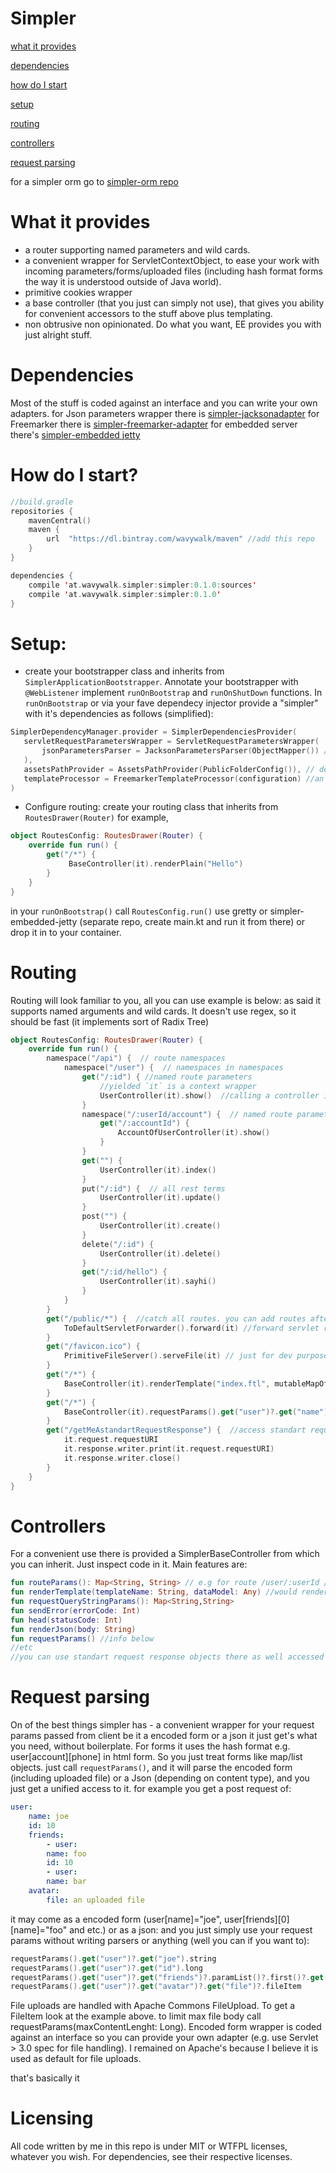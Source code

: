 # Simpler

 [what it provides](#description)
 
[dependencies](#description)

[how do I start](#installation)

[setup](#setup)

[routing](#routing)

[controllers](#controllers)

[request parsing](#requestparsing)


for a simpler orm go to [simpler-orm repo](https://github.com/WavyWalk/simpler-orm)

# What it provides <a name="description"></a>

* a router supporting named parameters and wild cards.
* a convenient wrapper for ServletContextObject, to ease your work with incoming parameters/forms/uploaded files (including hash format forms the way it is understood outside of Java world).
* primitive cookies wrapper
* a base controller (that you just can simply not use), that gives you ability for convenient accessors to the stuff above plus templating.
* non obtrusive non opinionated. Do what you want, EE provides you with just alright stuff.
# Dependencies <a name="dependencies"></a>
Most of the stuff is coded against an interface and you can write your own adapters.
for Json parameters wrapper there is [simpler-jacksonadapter](https://github.com/WavyWalk/simpler-jackson-adapter)
for Freemarker there is [simpler-freemarker-adapter](https://github.com/WavyWalk/simpler-freemarker-adapter)
for embedded server there's [simpler-embedded jetty](https://github.com/WavyWalk/simpler-embedded-jetty)
# How do I start? <a name="installation"></a>
```kotlin
//build.gradle
repositories {
    mavenCentral()
    maven {
        url  "https://dl.bintray.com/wavywalk/maven" //add this repo
    }
}

dependencies {
    compile 'at.wavywalk.simpler:simpler:0.1.0:sources'
    compile 'at.wavywalk.simpler:simpler:0.1.0'
}

```
# Setup: <a name="setup"></a>
* create your bootstrapper class and inherits from `SimplerApplicationBootstrapper`. Annotate your bootstrapper with `@WebListener`
 implement `runOnBootstrap` and `runOnShutDown` functions.
 In `runOnBootstrap` or via your fave dependecy injector provide a "simpler" with it's dependencies as follows (simplified):
 ```kotlin
SimplerDependencyManager.provider = SimplerDependenciesProvider(  
    servletRequestParametersWrapper = ServletRequestParametersWrapper(  
        jsonParametersParser = JacksonParametersParser(ObjectMapper()) // [simpler-jacksonadapter](https://github.com/WavyWalk/simpler-jackson-adapter)
    ),  
    assetsPathProvider = AssetsPathProvider(PublicFolderConfig()), // default is /src/main/webapp/public.  
    templateProcessor = FreemarkerTemplateProcessor(configuration) //an only one fro now adapter [simpler-freemarker-adapter](https://github.com/WavyWalk/simpler-freemarker-adapter) 
)
```
*  Configure routing:
create your routing class that inherits from `RoutesDrawer(Router)` for example, 
```kotlin
object RoutesConfig: RoutesDrawer(Router) {  
    override fun run() {  
        get("/*") {  
             BaseController(it).renderPlain("Hello")  
        }  
    }  
}
```
in your `runOnBootstrap()` call `RoutesConfig.run()`
use gretty or simpler-embedded-jetty (separate repo, create main.kt and run it from there) or drop it in to your container.
# Routing <a name="routing"></a>
Routing will look familiar to you, all you can use example is below:
as said it supports named arguments and wild cards. It doesn't use regex, so it should be fast (it implements sort of Radix Tree)
```kotlin
object RoutesConfig: RoutesDrawer(Router) {
    override fun run() {
        namespace("/api") {  // route namespaces
            namespace("/user") {  // namespaces in namespaces
                get("/:id") { //named route parameters
                    //yielded `it` is a context wrapper
                    UserController(it).show()  //calling a controller inheriting from BaseController
                }
                namespace("/:userId/account") {  // named route parameters in namespaces
                    get("/:accountId") {
                        AccountOfUserController(it).show()
                    }
                }
                get("") {
                    UserController(it).index()
                }
                put("/:id") {  // all rest terms
                    UserController(it).update()
                }
                post("") {
                    UserController(it).create()
                }
                delete("/:id") {
                    UserController(it).delete()
                }
                get("/:id/hello") {
                    UserController(it).sayhi()
                }
            }
        }
        get("/public/*") {  //catch all routes. you can add routes after it and it will resolve correectly. eg. \/* will not consume \/*/hello/:id
            ToDefaultServletForwarder().forward(it) //forward servlet request to containers default servlet (e.g. for file serving) // just example implied that you'd just use stuff like nginx for that   
        }
        get("/favicon.ico") {
            PrimitiveFileServer().serveFile(it) // just for dev purposes serve a file  
        }
        get("/*") {
            BaseController(it).renderTemplate("index.ftl", mutableMapOf())  // render template
        }
        get("/*") {
            BaseController(it).requestParams().get("user")?.get("name")?.string //process a form without implementing a controller
        }
        get("/getMeAstandartRequestResponse") {  //access standart request objects
            it.request.requestURI
            it.response.writer.print(it.request.requestURI)
            it.response.writer.close()
        }
    }
}
```
# Controllers <a name="controllers"></a>
For a convenient use there is provided a SimplerBaseController from which you can inherit.
Just inspect code in it.
Main features are:
```kotlin
fun routeParams(): Map<String, String> // e.g for route /user/:userId / routeParams().getOrDefault(":userId", null)
fun renderTemplate(templateName: String, dataModel: Any) //would render template through provided adapter
fun requestQueryStringParams(): Map<String,String>
fun sendError(errorCode: Int)
fun head(statusCode: Int)
fun renderJson(body: String)
fun requestParams() //info below
//etc
//you can use standart request response objects there as well accessed via context.request / reponse
```
# Request parsing <a name="requestparsing"></a>
On of the best things simpler has - a convenient wrapper for your request params passed from client
be it a encoded form or a json it just get's what you need, without boilerplate. For forms it uses the hash format e.g. user[account][phone]  in html form. So you just treat forms like map/list objects.
just call `requestParams()`, and it will parse the encoded form (including uploaded file) or a Json (depending on content type), and you just get a unified access to it.
for example you get a post request of:
```yaml
user:
    name: joe
    id: 10
    friends:
        - user:
        name: foo
        id: 10
        - user:
        name: bar
    avatar:
        file: an uploaded file
```
it may come as a encoded form (user[name]="joe", user[friends][0][name]="foo" and etc.) or as a json:
and you just simply use your request params without writing parsers or anything (well you can if you want to):
```kotlin
requestParams().get("user")?.get("joe").string
requestParams().get("user")?.get("id").long
requestParams().get("user")?.get("friends")?.paramList()?.first()?.get("name")?.string
requestParams().get("user")?.get("avatar")?.get("file")?.fileItem
```
File uploads are handled with Apache Commons FileUpload. To get a FileItem look at the example above.
to limit max file body call requestParams(maxContentLenght: Long). Encoded form wrapper is coded against an interface so you can provide your own adapter (e.g. use Servlet > 3.0 spec for file handling). I remained on Apache's because I believe it is used as default for file uploads.

that's basically it

# Licensing
All code written by me in this repo is under MIT or WTFPL licenses, whatever you wish.
For dependencies, see their respective licenses.
